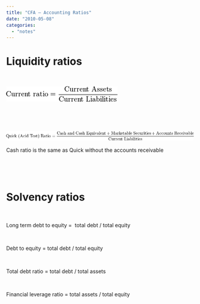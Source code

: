 ```yaml
---
title: "CFA – Accounting Ratios"
date: "2010-05-08"
categories: 
  - "notes"
---
```


# Liquidity ratios

 

![\mbox{Current ratio} = \frac {\mbox{Current Assets}} {\mbox{Current Liabilities}}](images/7c13dea39b40168c4fac5208d83f6f73.png)

 

 

![\mbox{Quick (Acid Test) Ratio} = {\mbox{Cash and Cash Equivalent} + \mbox{Marketable Securities} + \mbox{Accounts Receivable}\over \mbox{Current Liabilities}}](images/fcda4b9d4dc44a8ba4d194b8dbc12fd9.png)

Cash ratio is the same as Quick without the accounts receivable

 

 

# Solvency ratios

 

Long term debt to equity =  total debt / total equity

 

Debt to equity = total debt / total equity

 

Total debt ratio = total debt / total assets

 

Financial leverage ratio = total assets / total equity
